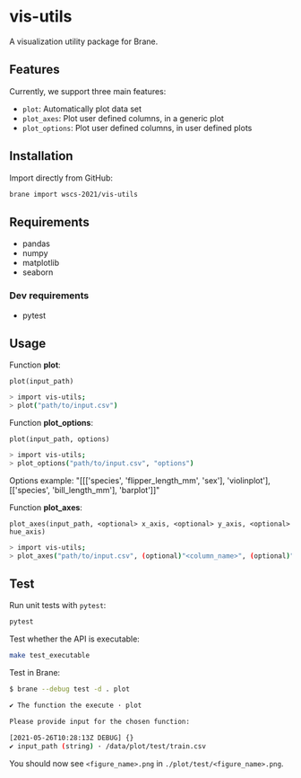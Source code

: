 # vis-utils

A visualization utility package for Brane.

## Features

Currently, we support three main features:

- `plot`: Automatically plot data set
- `plot_axes`: Plot user defined columns, in a generic plot
- `plot_options`: Plot user defined columns, in user defined plots

## Installation

Import directly from GitHub:

```sh
brane import wscs-2021/vis-utils
```

## Requirements

- pandas
- numpy
- matplotlib
- seaborn

### Dev requirements

- pytest

## Usage

Function **plot**:

`plot(input_path)`

```sh
> import vis-utils;
> plot("path/to/input.csv")
```

Function **plot_options**:

`plot(input_path, options)`

```sh
> import vis-utils;
> plot_options("path/to/input.csv", "options")
```

Options example: "[[['species', 'flipper_length_mm', 'sex'], 'violinplot'],[['species', 'bill_length_mm'], 'barplot']]"


Function **plot_axes**:

`plot_axes(input_path, <optional> x_axis, <optional> y_axis, <optional> hue_axis)`

```sh
> import vis-utils;
> plot_axes("path/to/input.csv", (optional)"<column_name>", (optional)"<column_name>", (optional)"<column_name>")
```

## Test

Run unit tests with `pytest`:

```sh
pytest
```

Test whether the API is executable:

```sh
make test_executable
```

Test in Brane:

```sh
$ brane --debug test -d . plot

✔ The function the execute · plot

Please provide input for the chosen function:

[2021-05-26T10:28:13Z DEBUG] {}
✔ input_path (string) · /data/plot/test/train.csv
```

You should now see `<figure_name>.png` in `./plot/test/<figure_name>.png`.
